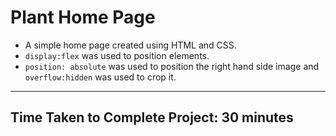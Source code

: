 # Plant Home Page

- A simple home page created using HTML and CSS.
- `display:flex` was used to position elements.
- `position: absolute` was used to position the right hand side image and `overflow:hidden` was used to crop it.

***

## Time Taken to Complete Project: **30 minutes**